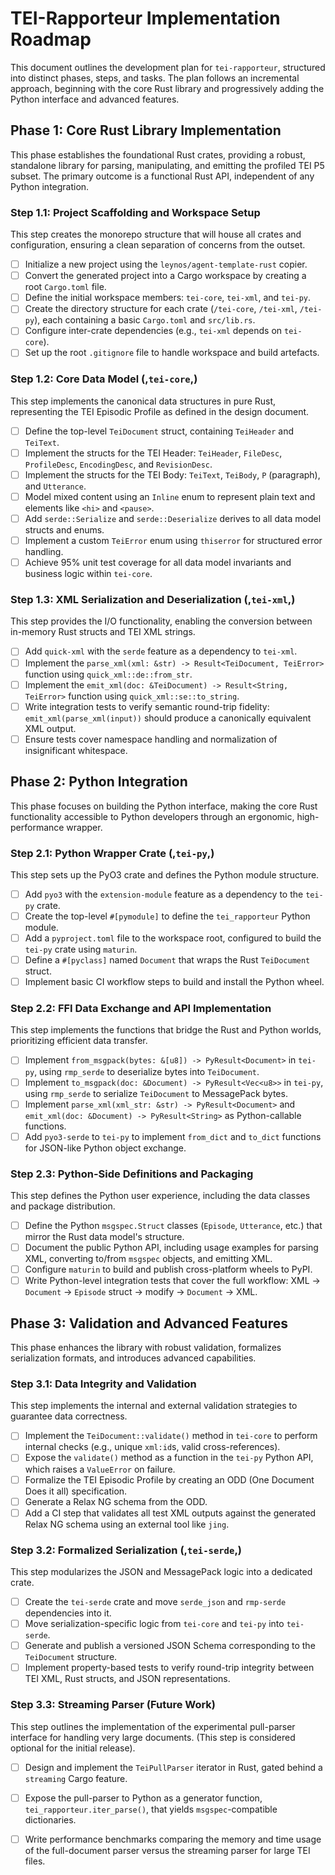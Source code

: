 # TEI-Rapporteur Implementation Roadmap

This document outlines the development plan for `tei-rapporteur`, structured into distinct phases, steps, and tasks. The plan follows an incremental approach, beginning with the core Rust library and progressively adding the Python interface and advanced features.

## Phase 1: Core Rust Library Implementation

This phase establishes the foundational Rust crates, providing a robust, standalone library for parsing, manipulating, and emitting the profiled TEI P5 subset. The primary outcome is a functional Rust API, independent of any Python integration.

### Step 1.1: Project Scaffolding and Workspace Setup

This step creates the monorepo structure that will house all crates and configuration, ensuring a clean separation of concerns from the outset.

- [ ] Initialize a new project using the `leynos/agent-template-rust` copier.
- [ ] Convert the generated project into a Cargo workspace by creating a root `Cargo.toml` file.
- [ ] Define the initial workspace members: `tei-core`, `tei-xml`, and `tei-py`.
- [ ] Create the directory structure for each crate (`/tei-core`, `/tei-xml`, `/tei-py`), each containing a basic `Cargo.toml` and `src/lib.rs`.
- [ ] Configure inter-crate dependencies (e.g., `tei-xml` depends on `tei-core`).
- [ ] Set up the root `.gitignore` file to handle workspace and build artefacts.

### Step 1.2: Core Data Model (,`tei-core`,)

This step implements the canonical data structures in pure Rust, representing the TEI Episodic Profile as defined in the design document.

- [ ] Define the top-level `TeiDocument` struct, containing `TeiHeader` and `TeiText`.
- [ ] Implement the structs for the TEI Header: `TeiHeader`, `FileDesc`, `ProfileDesc`, `EncodingDesc`, and `RevisionDesc`.
- [ ] Implement the structs for the TEI Body: `TeiText`, `TeiBody`, `P` (paragraph), and `Utterance`.
- [ ] Model mixed content using an `Inline` enum to represent plain text and elements like `<hi>` and `<pause>`.
- [ ] Add `serde::Serialize` and `serde::Deserialize` derives to all data model structs and enums.
- [ ] Implement a custom `TeiError` enum using `thiserror` for structured error handling.
- [ ] Achieve 95% unit test coverage for all data model invariants and business logic within `tei-core`.

### Step 1.3: XML Serialization and Deserialization (,`tei-xml`,)

This step provides the I/O functionality, enabling the conversion between in-memory Rust structs and TEI XML strings.

- [ ] Add `quick-xml` with the `serde` feature as a dependency to `tei-xml`.
- [ ] Implement the `parse_xml(xml: &str) -> Result<TeiDocument, TeiError>` function using `quick_xml::de::from_str`.
- [ ] Implement the `emit_xml(doc: &TeiDocument) -> Result<String, TeiError>` function using `quick_xml::se::to_string`.
- [ ] Write integration tests to verify semantic round-trip fidelity: `emit_xml(parse_xml(input))` should produce a canonically equivalent XML output.
- [ ] Ensure tests cover namespace handling and normalization of insignificant whitespace.

## Phase 2: Python Integration

This phase focuses on building the Python interface, making the core Rust functionality accessible to Python developers through an ergonomic, high-performance wrapper.

### Step 2.1: Python Wrapper Crate (,`tei-py`,)

This step sets up the PyO3 crate and defines the Python module structure.

- [ ] Add `pyo3` with the `extension-module` feature as a dependency to the `tei-py` crate.
- [ ] Create the top-level `#[pymodule]` to define the `tei_rapporteur` Python module.
- [ ] Add a `pyproject.toml` file to the workspace root, configured to build the `tei-py` crate using `maturin`.
- [ ] Define a `#[pyclass]` named `Document` that wraps the Rust `TeiDocument` struct.
- [ ] Implement basic CI workflow steps to build and install the Python wheel.

### Step 2.2: FFI Data Exchange and API Implementation

This step implements the functions that bridge the Rust and Python worlds, prioritizing efficient data transfer.

- [ ] Implement `from_msgpack(bytes: &[u8]) -> PyResult<Document>` in `tei-py`, using `rmp_serde` to deserialize bytes into `TeiDocument`.
- [ ] Implement `to_msgpack(doc: &Document) -> PyResult<Vec<u8>>` in `tei-py`, using `rmp_serde` to serialize `TeiDocument` to MessagePack bytes.
- [ ] Implement `parse_xml(xml_str: &str) -> PyResult<Document>` and `emit_xml(doc: &Document) -> PyResult<String>` as Python-callable functions.
- [ ] Add `pyo3-serde` to `tei-py` to implement `from_dict` and `to_dict` functions for JSON-like Python object exchange.

### Step 2.3: Python-Side Definitions and Packaging

This step defines the Python user experience, including the data classes and package distribution.

- [ ] Define the Python `msgspec.Struct` classes (`Episode`, `Utterance`, etc.) that mirror the Rust data model's structure.
- [ ] Document the public Python API, including usage examples for parsing XML, converting to/from `msgspec` objects, and emitting XML.
- [ ] Configure `maturin` to build and publish cross-platform wheels to PyPI.
- [ ] Write Python-level integration tests that cover the full workflow: XML -> `Document` -> `Episode` struct -> modify -> `Document` -> XML.

## Phase 3: Validation and Advanced Features

This phase enhances the library with robust validation, formalizes serialization formats, and introduces advanced capabilities.

### Step 3.1: Data Integrity and Validation

This step implements the internal and external validation strategies to guarantee data correctness.

- [ ] Implement the `TeiDocument::validate()` method in `tei-core` to perform internal checks (e.g., unique `xml:id`s, valid cross-references).
- [ ] Expose the `validate()` method as a function in the `tei-py` Python API, which raises a `ValueError` on failure.
- [ ] Formalize the TEI Episodic Profile by creating an ODD (One Document Does it all) specification.
- [ ] Generate a Relax NG schema from the ODD.
- [ ] Add a CI step that validates all test XML outputs against the generated Relax NG schema using an external tool like `jing`.

### Step 3.2: Formalized Serialization (,`tei-serde`,)

This step modularizes the JSON and MessagePack logic into a dedicated crate.

- [ ] Create the `tei-serde` crate and move `serde_json` and `rmp-serde` dependencies into it.
- [ ] Move serialization-specific logic from `tei-core` and `tei-py` into `tei-serde`.
- [ ] Generate and publish a versioned JSON Schema corresponding to the `TeiDocument` structure.
- [ ] Implement property-based tests to verify round-trip integrity between TEI XML, Rust structs, and JSON representations.

### Step 3.3: Streaming Parser (Future Work)

This step outlines the implementation of the experimental pull-parser interface for handling very large documents. (This step is considered optional for the initial release).

- [ ] Design and implement the `TeiPullParser` iterator in Rust, gated behind a `streaming` Cargo feature.
- [ ] Expose the pull-parser to Python as a generator function, `tei_rapporteur.iter_parse()`, that yields `msgspec`-compatible dictionaries.
- [ ] Write performance benchmarks comparing the memory and time usage of the full-document parser versus the streaming parser for large TEI files.

